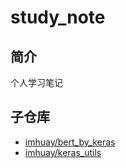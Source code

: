 study_note
===

简介
---
个人学习笔记

## 子仓库
- [imhuay/bert_by_keras](https://github.com/imhuay/bert_by_keras)
- [imhuay/keras_utils](https://github.com/imhuay/keras_utils)
